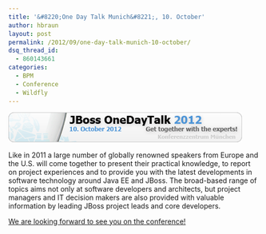 ```yaml
---
title: '&#8220;One Day Talk Munich&#8221;, 10. October'
author: hbraun
layout: post
permalink: /2012/09/one-day-talk-munich-10-october/
dsq_thread_id:
  - 860143661
categories:
  - BPM
  - Conference
  - Wildfly
---
```

[<img src="/wp-content/uploads/2012/09/jboss_onedaytalk_banner_468x60_0620121.png" alt="" title="jboss_onedaytalk_banner" width="468" height="60" class="aligncenter size-full wp-image-308" />][1]

Like in 2011 a large number of globally renowned speakers from Europe and the U.S. will come together to present their practical knowledge, to report on project experiences and to provide you with the latest developments in software technology around Java EE and JBoss. The broad-based range of topics aims not only at software developers and architects, but project managers and IT decision makers are also provided with valuable information by leading JBoss project leads and core developers.

[We are looking forward to see you on the conference!][2]

 [1]: /wp-content/uploads/2012/09/jboss_onedaytalk_banner_468x60_0620121.png
 [2]: http://onedaytalk.org/